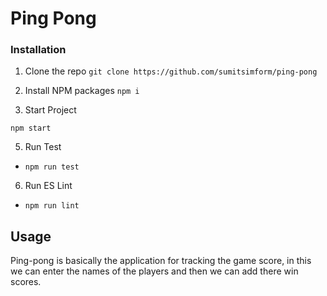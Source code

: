 # Ping Pong


### Installation

1. Clone the repo
   `git clone https://github.com/sumitsimform/ping-pong`
   
3. Install NPM packages
  `npm i`

4. Start Project

  `npm start`

5. Run Test

- `npm run test`

6. Run ES Lint

- `npm run lint`


## Usage

Ping-pong is basically the application for tracking the game score, in this we can enter the names of the players and then we can add there win scores.
